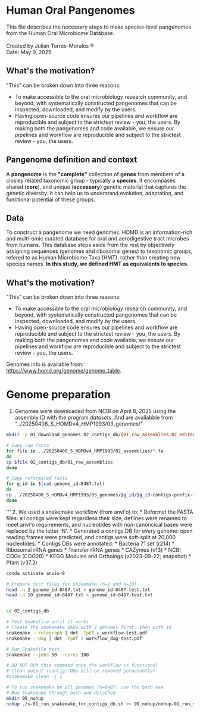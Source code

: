 # Human Oral Pangenomes
This file describes the necessary steps to make species-level pangenomes from the Human Oral Microbiome Database.<br><br>
Created  by Julian Torres-Morales ® <br>
Date: May 9, 2025

## What's the motivation?
"This" can be broken down into three reasons:
* To make accessible to the oral microbiology research community, and beyond, with systematically constructed pangenomes that can be inspected, downloaded, and modify by the users.
* Having open-source code ensures our pipelines and workflow are reproducible and subject to the strictest review - you, the users.
By making both the pangenomes and code available, we ensure our pipelines and workflow are reproducible and subject to the strictest review - you, the users.

## Pangenome definition and context
A **pangenome** is the **"complete"** collection of **genes** from members of a closley related taxonomic group - typically a **species**.
It encompases shared (**core**), and unique (**accessory**) genetic material that captures the genetic diversity. It can help us to understand evolution, adaptation, and functional potential of these groups.

## Data
To construct a pangenome we need genomes.
HOMD is an information-rich and multi-omic curated database for oral and aerodigestive tract microbes from humans. This database steps aside from the rest by objectively assigning sequences (genomes and ribosomal genes) to taxonomic groups, refered to as Human Microbiome Taxa (HMT), rather than creating new species names. **In this study, we defined HMT as equivalents to species.** 

## What's the motivation?
"This" can be broken down into three reasons:
* To make accessible to the oral microbiology research community, and beyond, with systematically constructed pangenomes that can be inspected, downloaded, and modify by the users.
* Having open-source code ensures our pipelines and workflow are reproducible and subject to the strictest review - you, the users.
By making both the pangenomes and code available, we ensure our pipelines and workflow are reproducible and subject to the strictest review - you, the users.

Genomes info is available from: https://www.homd.org/genome/genome_table.

# Genome preparation
1. Genomes were downloaded from NCBI on April 8, 2025 using the assembly ID with the program _datasets_. And are availabble from "../20250408_S_HOMDv4_HMP1993/03_genomes/"
```bash
mkdir -p 01_download_genomes 02_contigs_db/{01_raw_assemblies,02_edited_assemblies,03_contigs_db}

# Copy raw fasta
for file in ../20250408_S_HOMDv4_HMP1993/02_assemblies/*.fa
do
cp $file 02_contigs_db/01_raw_assemblies
done

# Copy reformated fasta
for g_id in $(cat genome_id-8487.txt)
do
cp ../20250408_S_HOMDv4_HMP1993/03_genomes/$g_id/$g_id-contigs-prefix-formatted-only.fa 02_contigs_db/02_edited_assemblies/$g_id.fa
done

```
'''
2. We used a snakemake workflow (from anvi'o) to:
    * Reformat the FASTA files: all contigs were kept regardless their size, deflines were renamed to meet anvi'o requirements, and nucleotides with non-canoncical bases were replaced by the letter 'N'.
    * Generated a contigs DB for every genome: open reading frames were predicted, and contigs were soft-split at 20,000 nucleotides.
    * Contigs DBs were annotated:
    * Bacteria 71 set (r214)
    * Ribosomal rRNA genes
    * Transfer rRNA genes
    * CAZymes (v13)
    * NCBI COGs (COG20)
    * KEGG Modules and Orthologs (v2023-09-22; snapshot)
    * Pfam (v37.2)
```bash
conda activate anvio-8

# Prepare test files for Snakemake (n=2 and n=10)
head -n 2 genome_id-8487.txt > genome_id-8487-test.txt
head -n 10 genome_id-8487.txt > genome_id-8487-test.txt


cd 02_contigs_db

# Test Snakefile until it works
# Create the snakemake DAGs with 2 genomes first, then with 10
snakemake --rulegraph | dot -Tpdf > workflow-test.pdf
snakemake --dag | dot -Tpdf > workflow_dag-test.pdf

# Run Snakefile test 
snakemake --jobs 50 --cores 100

# DO NOT RUN this command once the workflow is functional
# Clean output (contigs DBs will be removed permanently)
#snakemake clean -j 1

# To run snakemake on all genomes (n=8487) use the bash exe 
# Run Snakemake through bash and detached
mkdir 99_nohup
nohup ./s-01_run_snakemake_for_contigs_db.sh >> 99_nohup/nohup-01_run_snakemake_for_contigs_db.out 2>&1 &
```
